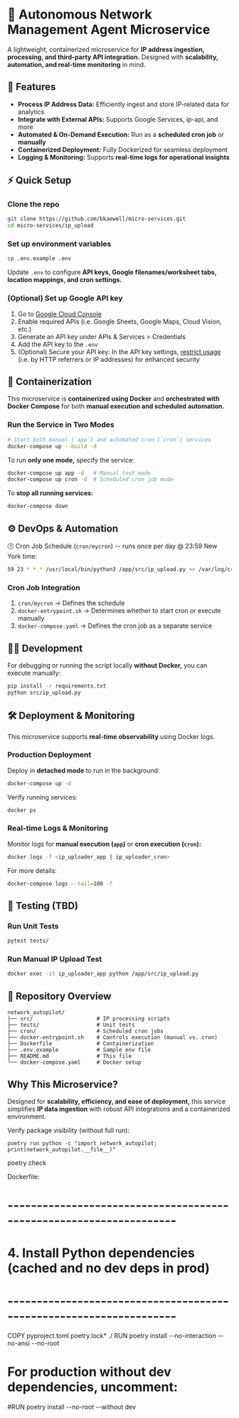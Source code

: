 # 🚀 Autonomous Network Management Agent Microservice
A lightweight, containerized microservice for **IP address ingestion, processing, and third-party API integration.** Designed with **scalability, automation, and real-time monitoring** in mind.
  
  
## 📌 Features
- **Process IP Address Data:** Efficiently ingest and store IP-related data for analytics
- **Integrate with External APIs:** Supports Google Services, ip-api, and more
- **Automated & On-Demand Execution:** Run as a **scheduled cron job** or **manually**
- **Containerized Deployment:** Fully Dockerized for seamless deployment
- **Logging & Monitoring:** Supports **real-time logs for operational insights**
  
  
## ⚡ Quick Setup
### Clone the repo
```bash
git clone https://github.com/bkaewell/micro-services.git
cd micro-services/ip_upload
```

### Set up environment variables
```bash
cp .env.example .env
```
Update `.env` to configure **API keys, Google filenames/worksheet tabs, location mappings, and cron settings.**

### (Optional) Set up Google API key

1. Go to [Google Cloud Console](https://console.cloud.google.com/)
2. Enable required APIs (i.e. Google Sheets, Google Maps, Cloud Vision, etc.)
3. Generate an API key under APIs & Services > Credentials
4. Add the API key to the `.env`
5. (Optional) Secure your API key:
In the API key settings, [restrict usage](https://cloud.google.com/docs/authentication/api-keys#securing) (i.e. by HTTP referrers or IP addresses) for enhanced security
  
  
## 🐳 Containerization
This microservice is **containerized using Docker** and **orchestrated with Docker Compose** for both **manual execution and scheduled automation.**
### Run the Service in Two Modes
```bash
# Start both manual (`app`) and automated cron (`cron`) services
docker-compose up --build -d
```
To run **only one mode,** specify the service:
```bash
docker-compose up app -d   # Manual test mode
docker-compose up cron -d  # Scheduled cron job mode
```
To **stop all running services:**
```bash
docker-compose down
```
  
  
## ⚙️ DevOps & Automation
🕒 Cron Job Schedule (`cron/mycron`) -- runs once per day @ 23:59 New York time:
```bash
59 23 * * * /usr/local/bin/python3 /app/src/ip_upload.py >> /var/log/cron.log 2>&1
```

### Cron Job Integration
1. `cron/mycron` → Defines the schedule
2. `docker-entrypoint.sh` → Determines whether to start cron or execute manually
3. `docker-compose.yaml` → Defines the cron job as a separate service


## 👨‍💻 Development
For debugging or running the script locally **without Docker,** you can execute manually:
```bash
pip install -r requirements.txt
python src/ip_upload.py
```
  
  
## 🛠 Deployment & Monitoring
This microservice supports **real-time observability** using Docker logs.

### Production Deployment
Deploy in **detached mode** to run in the background:
```bash
docker-compose up -d
```
Verify running services:
```bash
docker ps
```

### Real-time Logs & Monitoring
Monitor logs for **manual execution (`app`)** or **cron execution (`cron`):**
```bash
docker logs -f <ip_uploader_app | ip_uploader_cron>
```
For more details:
```bash
docker-compose logs --tail=100 -f
```
  
  
## 🧨 Testing (TBD)
### Run Unit Tests
```bash
pytest tests/
```

### Run Manual IP Upload Test
```bash
docker exec -it ip_uploader_app python /app/src/ip_upload.py
```
  
  
## 📂 Repository Overview
```
network_autopilot/
├── src/                    # IP processing scripts
├── tests/                  # Unit tests
├── cron/                   # Scheduled cron jobs
├── docker-entrypoint.sh    # Controls execution (manual vs. cron)
├── Dockerfile              # Containerization
├── .env.example            # Sample env file
├── README.md               # This file
└── docker-compose.yaml     # Docker setup
```
  
  
## Why This Microservice?
Designed for **scalability, efficiency, and ease of deployment,** this service simplifies **IP data ingestion** with robust API integrations and a containerized environment.



Verify package visibility (without full run):
```
poetry run python -c "import network_autopilot; print(network_autopilot.__file__)"
```

poetry check


Dockerfile:
# -------------------------------------------------------------------
# 4. Install Python dependencies (cached and no dev deps in prod)
# -------------------------------------------------------------------
COPY pyproject.toml poetry.lock* ./
RUN poetry install --no-interaction --no-ansi --no-root
# For production without dev dependencies, uncomment:
#RUN poetry install --no-root --without dev